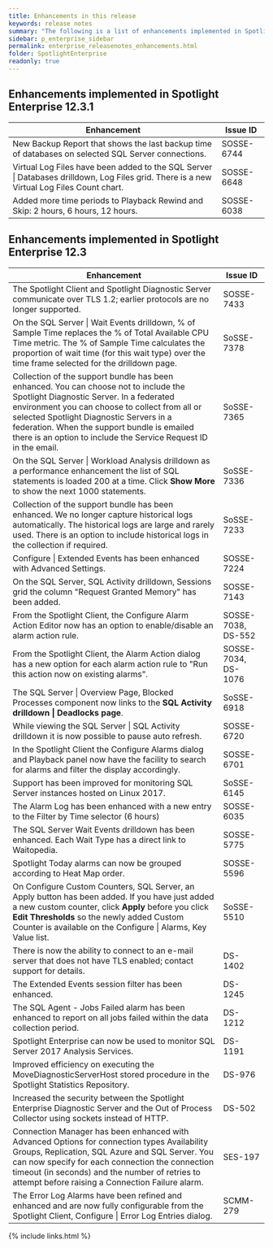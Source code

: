 ```yaml
---
title: Enhancements in this release
keywords: release notes
summary: "The following is a list of enhancements implemented in Spotlight Enterprise 12.3"
sidebar: p_enterprise_sidebar
permalink: enterprise_releasenotes_enhancements.html
folder: SpotlightEnterprise
readonly: true
---
```


## Enhancements implemented in Spotlight Enterprise 12.3.1

Enhancement | Issue ID
------------|---------
New Backup Report that shows the last backup time of databases on selected SQL Server connections. | SOSSE-6744
Virtual Log Files have been added to the SQL Server \| Databases drilldown, Log Files grid. There is a new Virtual Log Files Count chart. | SOSSE-6648
Added more time periods to Playback Rewind and Skip: 2 hours, 6 hours, 12 hours. | SOSSE-6038


## Enhancements implemented in Spotlight Enterprise 12.3

Enhancement | Issue ID
------------|---------
The Spotlight Client and Spotlight Diagnostic Server communicate over TLS 1.2; earlier protocols are no longer supported. | SOSSE-7433
On the SQL Server \| Wait Events drilldown, % of Sample Time replaces the % of Total Available CPU Time metric. The % of Sample Time calculates the proportion of wait time (for this wait type) over the time frame selected for the drilldown page. | SoSSE-7378
Collection of the support bundle has been enhanced. You can choose not to include the Spotlight Diagnostic Server. In a federated environment you can choose to collect from all or selected Spotlight Diagnostic Servers in a federation. When the support bundle is emailed there is an option to include the Service Request ID in the email. | SoSSE-7365
On the SQL Server \| Workload Analysis drilldown as a performance enhancement the list of SQL statements is loaded 200 at a time. Click **Show More** to show the next 1000 statements.  | SoSSE-7336
Collection of the support bundle has been enhanced. We no longer capture historical logs automatically. The historical logs are large and rarely used. There is an option to include historical logs in the collection if required. | SoSSE-7233
Configure \| Extended Events has been enhanced with Advanced Settings. | SOSSE-7224
On the SQL Server, SQL Activity drilldown, Sessions grid the column "Request Granted Memory" has been added. | SOSSE-7143
From the Spotlight Client, the Configure Alarm Action Editor now has an option to enable/disable an alarm action rule. | SOSSE-7038, DS-552
From the Spotlight Client, the Alarm Action dialog has a new option for each alarm action rule to "Run this action now on existing alarms". | SOSSE-7034, DS-1076
The SQL Server \| Overview Page, Blocked Processes component now links to the **SQL Activity drilldown \| Deadlocks page**. | SoSSE-6918
While viewing the SQL Server \| SQL Activity drilldown it is now possible to pause auto refresh. | SOSSE-6720
In the Spotlight Client the Configure Alarms dialog and Playback panel now have the facility to search for alarms  and filter the display accordingly. | SOSSE-6701
Support has been improved for monitoring SQL Server instances hosted on Linux 2017. | SoSSE-6145
The Alarm Log has been enhanced with a new entry to the Filter by Time selector (6 hours) | SOSSE-6035
The SQL Server Wait Events drilldown has been enhanced. Each Wait Type has a direct link to Waitopedia. | SOSSE-5775
Spotlight Today alarms can now be grouped according to Heat Map order. | SOSSE-5596
On Configure Custom Counters, SQL Server, an Apply button has been added. If you have just added a new custom counter, click **Apply** before you click **Edit Thresholds** so the newly added Custom Counter is available on the Configure \| Alarms, Key Value list. | SoSSE-5510
There is now the ability to connect to an e-mail server that does not have TLS enabled; contact support for details. | DS-1402
The Extended Events session filter has been enhanced. | DS-1245
The SQL Agent - Jobs Failed alarm has been enhanced to report on all jobs failed within the data collection period. | DS-1212
Spotlight Enterprise can now be used to monitor SQL Server 2017 Analysis Services. | DS-1191
Improved efficiency on executing the MoveDiagnosticServerHost stored procedure in the Spotlight Statistics Repository. | DS-976
Increased the security between the Spotlight Enterprise Diagnostic Server and the Out of Process Collector using sockets instead of HTTP. | DS-502
Connection Manager has been enhanced with Advanced Options for connection types Availability Groups, Replication, SQL Azure and SQL Server. You can now specify for each connection the connection timeout (in seconds) and the number of retries to attempt before raising a Connection Failure alarm. | SES-197
The Error Log Alarms have been refined and enhanced and are now fully configurable from the Spotlight Client, Configure \| Error Log Entries dialog. | SCMM-279


{% include links.html %}
